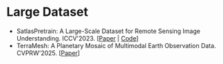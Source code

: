 # Large Dataset

- SatlasPretrain: A Large-Scale Dataset for Remote Sensing Image Understanding. ICCV'2023. [[Paper](https://arxiv.org/abs/2211.15660) | [Code](https://github.com/allenai/satlas)]
- TerraMesh: A Planetary Mosaic of Multimodal Earth Observation Data. CVPRW'2025. [[Paper](https://openaccess.thecvf.com/content/CVPR2025W/EarthVision/html/Blumenstiel_TerraMesh_A_Planetary_Mosaic_of_Multimodal_Earth_Observation_Data_CVPRW_2025_paper.html)] 
